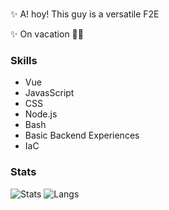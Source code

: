 ###
 ✨ A! hoy! This guy is a versatile F2E
 
 ✨ On vacation 🌴😎

### Skills

- Vue
- JavasScript
- CSS
- Node.js
- Bash
- Basic Backend Experiences
- IaC

### Stats

![Stats](https://github-readme-stats.vercel.app/api?username=vansteki&count_private=true&show_icons=true&hide=contribs&theme=vue-dark)
![Langs](https://github-readme-stats.vercel.app/api/top-langs?username=vansteki&layout=compact&theme=tokyonight)

<!-- ![Activity](https://github-readme-stats.vercel.app/api/wakatime?username=vansteki&theme=tokyonight) -->
